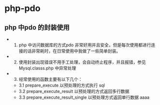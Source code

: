 # php-pdo
## php 中pdo 的封装使用
- 1. php 中访问数据库的方式pdo 非常好用并且安全，但是每次使用都进行连接的话非常耗时，在日常使用中我做了一些简单封装。
- 2. 使用封装出现错误不用手工处理，会自动终止程序，并且报错，参见Mysql.classs.php 中异常处理
- 3. 经常使用的函数主要有以下几个：
  - 3.1 prepare_execute 以预处理的方式执行 sql
  - 3.2 prepare_execute_result 以预处理的方式返回多行数据
  - 3.3 prepare_execute_result_single 以预处理方式返回单行数据
aaaa

